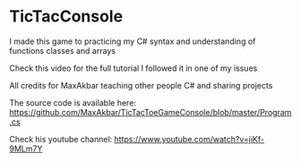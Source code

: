 
# TicTacConsole

I made this game to practicing my C# syntax and understanding of functions classes and arrays

Check this video for the full tutorial I followed it in one of my issues

All credits for MaxAkbar teaching other people C# and sharing projects

The source code is available here: https://github.com/MaxAkbar/TicTacToeGameConsole/blob/master/Program.cs

Check his youtube channel: https://www.youtube.com/watch?v=jiKf-9MLm7Y
